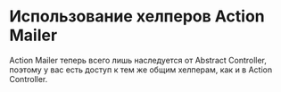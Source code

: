 # Использование хелперов Action Mailer

Action Mailer теперь всего лишь наследуется от Abstract Controller, поэтому у вас есть доступ к тем же общим хелперам, как и в Action Controller.

